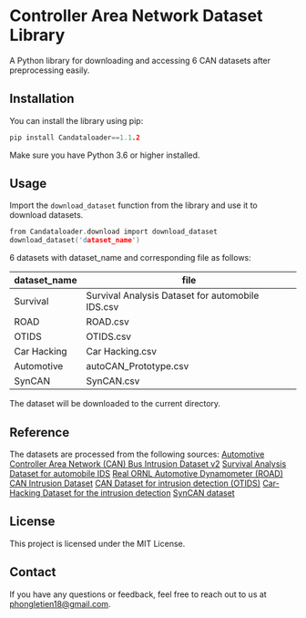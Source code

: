 # Controller Area Network Dataset Library
A Python library for downloading and accessing 6 CAN datasets after preprocessing easily.
## Installation
You can install the library using pip:
```c
pip install Candataloader==1.1.2
```
Make sure you have Python 3.6 or higher installed.
## Usage
Import the `download_dataset` function from the library and use it to download datasets.
```c
from Candataloader.download import download_dataset
download_dataset('dataset_name')
```
6 datasets with dataset_name and corresponding file as follows: 

|dataset_name   |file   |
|---|---|
|Survival   |Survival Analysis Dataset for automobile IDS.csv|
|ROAD   |ROAD.csv|
|OTIDS   |OTIDS.csv|
|Car Hacking  |Car Hacking.csv|
|Automotive   |autoCAN_Prototype.csv|
|SynCAN   |SynCAN.csv|
The dataset will be downloaded to the current directory.
## Reference
The datasets are processed from the following sources:
[Automotive Controller Area Network (CAN) Bus Intrusion Dataset v2](https://data.4tu.nl/articles/dataset/Automotive_Controller_Area_Network_CAN_Bus_Intrusion_Dataset/12696950/2)
[Survival Analysis Dataset for automobile IDS](https://ocslab.hksecurity.net/Datasets/survival-ids)
[Real ORNL Automotive Dynamometer (ROAD) CAN Intrusion Dataset](https://0xsam.com/road/)
[CAN Dataset for intrusion detection (OTIDS)](https://ocslab.hksecurity.net/Dataset/CAN-intrusion-dataset)
[Car-Hacking Dataset for the intrusion detection](https://ocslab.hksecurity.net/Datasets/car-hacking-dataset)
[SynCAN dataset](https://github.com/etas/SynCAN)
## License
This project is licensed under the MIT License.
## Contact
If you have any questions or feedback, feel free to reach out to us at phongletien18@gmail.com.